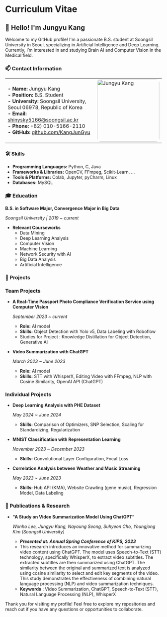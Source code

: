 # Curriculum Vitae

## 👋 Hello! I'm Jungyu Kang

Welcome to my GitHub profile! I'm a passionate B.S. student at Soongsil University in Seoul, specializing in Artificial Intelligence and Deep Learning. Currently, I’m interested in and studying Brain AI and Computer Vision in the Medical field.

### 📫 Contact Information

<table>
  <tr>
    <td>
      <b>- Name:</b> Jungyu Kang <br>
      <b>- Position:</b> B.S. Student <br>
      <b>- University:</b> Soongsil University, Seoul 06978, Republic of Korea <br>
      <b>- Email:</b> <a href="mailto:shinysky5166@soongsil.ac.kr">shinysky5166@soongsil.ac.kr</a> <br>
      <b>- Phone:</b> +82) 010-5166-2110 <br>
      <b>- GitHub:</b> <a href="https://github.com/KangJunGyu">github.com/KangJunGyu</a>
    </td>
    <td>
      <img src="https://github.com/user-attachments/assets/0831c231-e096-4b19-aab7-1c4cb50f888a" alt="Jungyu Kang" width="200px" style="border-radius: 10px;">
    </td>
  </tr>
</table>

### 🛠 Skills

- **Programming Languages:** Python, C, Java
- **Frameworks & Libraries:** OpenCV, FFmpeg, Scikit-Learn, …
- **Tools & Platforms:** Colab, Jupyter, pyCharm, Linux
- **Databases:** MySQL

### 🎓 Education

**B.S. in Software Major, Convergence Major in Big Data**

*Soongsil University | 2019 ~ current*

- **Relevant Courseworks**
    - Data Mining
    - Deep Learning Analysis
    - Computer Vision
    - Machine Learning
    - Network Security with AI
    - Big Data Analysis
    - Artificial Intelligence

### 📂 Projects

### Team Projects

- **A Real-Time Passport Photo Compliance Verification Service using Computer Vision**
    
    *September 2023 ~ current*
    
    - **Role:** AI model
    - **Skills:** Object Detection with Yolo v5, Data Labeling with Roboflow
    - Studies for Project : Knowledge Distillation for Object Detection, Generative AI
- **Video Summarization with ChatGPT**
    
    *March 2023 ~ June 2023*
    
    - **Role:** AI model
    - **Skills:** STT with WhisperX, Editing Video with FFmpeg, NLP with Cosine Similarity, OpenAI API (ChatGPT)

### Individual Projects

- **Deep Learning Analysis with PHE Dataset**
    
    *May 2024 ~ June 2024*
    
    - **Skills:** Comparison of Optimizers, SNP Selection, Scaling for Standardizing, Regularization
- **MNIST Classification with Representation Learning**
    
    *November 2023 ~ December 2023*
    
    - **Skills:** Convolutional Layer Configuration, Focal Loss
- **Correlation Analysis between Weather and Music Streaming**
    
    *May 2023 ~ June 2023*
    
    - **Skills:** Hub API (KMA), Website Crawling (gene music), Regression Model, Data Labeling

### 📝 Publications & Research

- **"A Study on Video Summarization Model Using ChatGPT"**
    
    *Wonho Lee, Jungyu Kang, Nayoung Seong, Suhyeon Cho, Youngjong Kim (Soongsil University)*
    
    - ***Presented at: Annual Spring Conference of KIPS, 2023***
    - This research introduces an innovative method for summarizing video content using ChatGPT. The model uses Speech-to-Text (STT) technology, specifically WhisperX, to extract video subtitles. The extracted subtitles are then summarized using ChatGPT. The similarity between the original and summarized text is analyzed using cosine similarity to select and edit key segments of the video. This study demonstrates the effectiveness of combining natural language processing (NLP) and video summarization techniques.
    - **Keywords** : Video Summarization, ChatGPT, Speech-to-Text (STT), Natural Language Processing (NLP), WhisperX

Thank you for visiting my profile! Feel free to explore my repositories and reach out if you have any questions or opportunities to collaborate.
